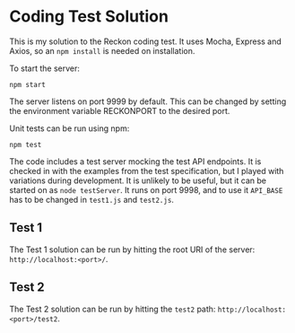 # Coding Test Solution
This is my solution to the Reckon coding test.  It uses Mocha, Express and Axios, so an `npm install` is needed on installation.

To start the server:
```
npm start
```
The server listens on port 9999 by default.  This can be changed by setting the environment variable RECKONPORT to the desired port.

Unit tests can be run using npm:
```
npm test
```

The code includes a test server mocking the test API endpoints.  It is checked in with the examples from the test specification, but I played with variations during development.  It is unlikely to be useful, but it can be started on as `node testServer`.  It runs on port 9998, and to use it `API_BASE` has to be changed in `test1.js` and `test2.js`.

## Test 1
The Test 1 solution can be run by hitting the root URI of the server: `http://localhost:<port>/`.

## Test 2
The Test 2 solution can be run by hitting the `test2` path: `http://localhost:<port>/test2`.
